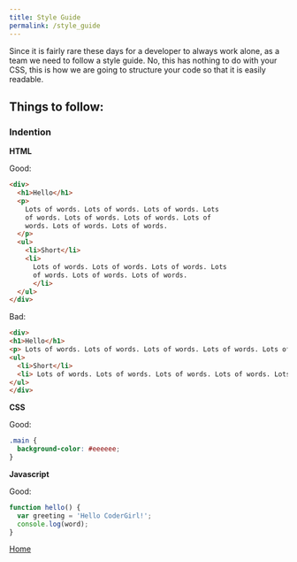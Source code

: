 ```yaml
---
title: Style Guide
permalink: /style_guide
---
```


Since it is fairly rare these days for a developer to always work alone, as a team we need to follow a style guide. No, this has nothing to do with your CSS, this is how we are going to structure your code so that it is easily readable.

## Things to follow:

### Indention

**HTML**

Good:

```html
<div>
  <h1>Hello</h1>
  <p>
    Lots of words. Lots of words. Lots of words. Lots
    of words. Lots of words. Lots of words. Lots of
    words. Lots of words. Lots of words.
  </p>
  <ul>
    <li>Short</li>
    <li>
      Lots of words. Lots of words. Lots of words. Lots
      of words. Lots of words. Lots of words.
      </li>
  </ul>
</div>
```

Bad:

```html
<div>
<h1>Hello</h1>
<p> Lots of words. Lots of words. Lots of words. Lots of words. Lots of words. Lots of words. Lots of words. Lots of words. Lots of words.  </p>
<ul>
  <li>Short</li>
  <li> Lots of words. Lots of words. Lots of words. Lots of words. Lots of words. Lots of words.  </li>
</ul>
</div>
```

**CSS**

Good:

```css
.main {
  background-color: #eeeeee;
}
```

**Javascript**

Good:

```js
function hello() {
  var greeting = 'Hello CoderGirl!';
  console.log(word);
}
```

[Home]( /web_group_cohort )
